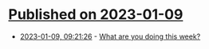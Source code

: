 # [Published on 2023-01-09](index.md)

* [2023-01-09, 09:21:26](https://lobste.rs/s/v78g7m/what_are_you_doing_this_week) - [What are you doing this week?](https://lobste.rs/s/v78g7m/what_are_you_doing_this_week)
